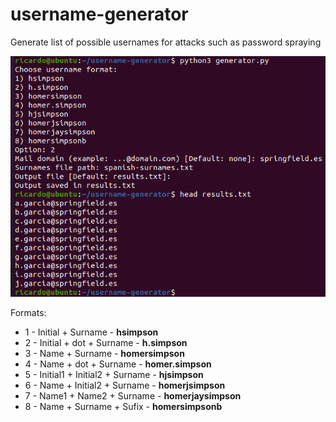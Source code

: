 # username-generator

Generate list of possible usernames for attacks such as password spraying 

![image1](images/image1.png)

Formats:

- 1 - Initial + Surname - **hsimpson**
- 2 - Initial + dot + Surname - **h.simpson**
- 3 - Name + Surname - **homersimpson**
- 4 - Name + dot + Surname - **homer.simpson**
- 5 - Initial1 + Initial2 + Surname - **hjsimpson**
- 6 - Name + Initial2 + Surname - **homerjsimpson**
- 7 - Name1 + Name2 + Surname - **homerjaysimpson**
- 8 - Name + Surname + Sufix - **homersimpsonb**
